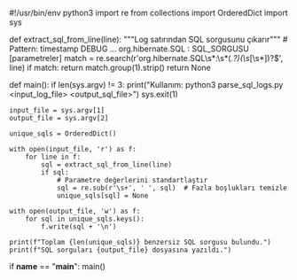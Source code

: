 #!/usr/bin/env python3
import re
from collections import OrderedDict
import sys

def extract_sql_from_line(line):
    """Log satırından SQL sorgusunu çıkarır"""
    # Pattern: timestamp DEBUG ... org.hibernate.SQL : SQL_SORGUSU [parametreler]
    match = re.search(r'org\.hibernate\.SQL\s*:\s*(.*?)(\s*\[\s*\])?$', line)
    if match:
        return match.group(1).strip()
    return None

def main():
    if len(sys.argv) != 3:
        print("Kullanım: python3 parse_sql_logs.py <input_log_file> <output_sql_file>")
        sys.exit(1)
    
    input_file = sys.argv[1]
    output_file = sys.argv[2]
    
    unique_sqls = OrderedDict()
    
    with open(input_file, 'r') as f:
        for line in f:
            sql = extract_sql_from_line(line)
            if sql:
                # Parametre değerlerini standartlaştır
                sql = re.sub(r'\s+', ' ', sql)  # Fazla boşlukları temizle
                unique_sqls[sql] = None
    
    with open(output_file, 'w') as f:
        for sql in unique_sqls.keys():
            f.write(sql + '\n')
    
    print(f"Toplam {len(unique_sqls)} benzersiz SQL sorgusu bulundu.")
    print(f"SQL sorguları {output_file} dosyasına yazıldı.")

if __name__ == "__main__":
    main()

